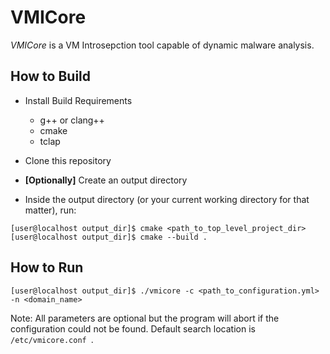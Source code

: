 # VMICore

*VMICore* is a VM Introsepction tool capable of dynamic malware analysis.

## How to Build

  * Install Build Requirements
    * g++ or clang++
    * cmake
    * tclap

  * Clone this repository

  * **\[Optionally\]** Create an output directory

  * Inside the output directory (or your current working directory for that matter), run:

```console
[user@localhost output_dir]$ cmake <path_to_top_level_project_dir>
[user@localhost output_dir]$ cmake --build .
```

## How to Run

```console
[user@localhost output_dir]$ ./vmicore -c <path_to_configuration.yml> -n <domain_name>
```

Note: All parameters are optional but the program will abort if the configuration could not be found.
Default search location is `/etc/vmicore.conf `.
